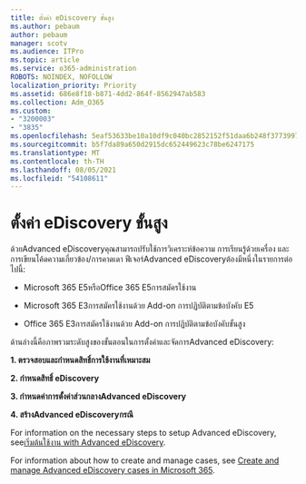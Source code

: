 ```yaml
---
title: ตั้งค่า eDiscovery ขั้นสูง
ms.author: pebaum
author: pebaum
manager: scotv
ms.audience: ITPro
ms.topic: article
ms.service: o365-administration
ROBOTS: NOINDEX, NOFOLLOW
localization_priority: Priority
ms.assetid: 686e8f18-b871-4dd2-864f-8562947ab583
ms.collection: Adm_O365
ms.custom:
- "3200003"
- "3835"
ms.openlocfilehash: 5eaf53633be10a10df9c040bc2852152f51daa6b248f3773997e203cbb6b86f7
ms.sourcegitcommit: b5f7da89a650d2915dc652449623c78be6247175
ms.translationtype: MT
ms.contentlocale: th-TH
ms.lasthandoff: 08/05/2021
ms.locfileid: "54108611"
---
```

# <a name="set-up-advanced-ediscovery"></a>ตั้งค่า eDiscovery ขั้นสูง

ด้วยAdvanced eDiscoveryคุณสามารถปรับใช้การวิเคราะห์ข้อความ การเรียนรู้ด้วยเครื่อง และการเขียนโค้ดความเกี่ยวข้อง/การคาดเดา ฟีเจอร์Advanced eDiscoveryต้องมีหนึ่งในรายการต่อไปนี้:

- Microsoft 365 E5หรือOffice 365 E5การสมัครใช้งาน

- Microsoft 365 E3การสมัครใช้งานด้วย Add-on การปฏิบัติตามข้อบังคับ E5

- Office 365 E3การสมัครใช้งานด้วย Add-on การปฏิบัติตามข้อบังคับขั้นสูง

ด้านล่างนี้คือภาพรวมระดับสูงของขั้นตอนในการตั้งค่าและจัดการAdvanced eDiscovery:

**1. ตรวจสอบและกําหนดสิทธิ์การใช้งานที่เหมาะสม**

**2. กําหนดสิทธิ์ eDiscovery**

**3. กําหนดค่าการตั้งค่าส่วนกลางAdvanced eDiscovery**

**4. สร้างAdvanced eDiscoveryกรณี**

For information on the necessary steps to setup Advanced eDiscovery, see[เริ่มต้นใช้งาน with Advanced eDiscovery](/microsoft-365/compliance/get-started-with-advanced-ediscovery).

For information about how to create and manage cases, see [Create and manage Advanced eDiscovery cases in Microsoft 365](/microsoft-365/compliance/create-and-manage-advanced-ediscoveryv2-case).